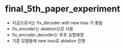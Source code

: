 # final_5th_paper_experiment
* 지금으로서는 fix_decoder with new loss 가 좋음
* fix_encoder는 ablation으로 사용
* fix_encoder_decoder는 추후 실험예정
* 기존 모델들에 new loss로 ablation 진행

